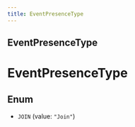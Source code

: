 ```yaml
---
title: EventPresenceType
---
```

## EventPresenceType


# EventPresenceType

## Enum


* `JOIN` (value: `"Join"`)



